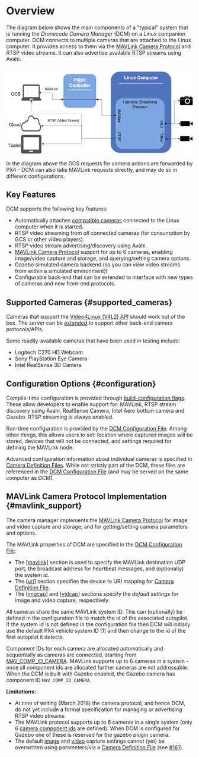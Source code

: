 # Overview

The diagram below shows the main components of a "typical" system that is running the *Dronecode Camera Manager* (DCM) on a Linux companion computer.
DCM connects to multiple cameras that are attached to the Linux computer. 
It provides access to them via the [MAVLink Camera Protocol](https://mavlink.io/en/protocol/camera.html) and RTSP video streams. It can also advertise available RTSP streams using Avahi. 

![Camera Manager overview](../../assets/camera_manager_overview.png)

In the diagram above the GCS requests for camera actions are forwarded by PX4 - DCM can also take MAVLink requests directly, and may do so in different configurations.


## Key Features

DCM supports the following key features:

* Automatically attaches [compatible cameras](#supported_cameras) connected to the Linux computer when it is started.
* RTSP video streaming from *all* connected cameras (for consumption by GCS or other video players).
* RTSP video stream advertising/discovery using Avahi.
* [MAVLink Camera Protocol](#mavlink_support) support for up to 6 cameras, enabling image/video capture and storage, and querying/setting camera options.
* Gazebo simulated camera backend (so you can view video streams from within a simulated environment)!
* Configurable back-end that can be extended to interface with new types of cameras and new front-end protocols.


## Supported Cameras {#supported_cameras}

Cameras that support the [Video4Linux (V4L2) API](https://linuxtv.org/downloads/v4l-dvb-apis/uapi/v4l/v4l2.html) should work out of the box. 
The server can be [extended](../guide/extending.md) to support other back-end camera protocols/APIs.

Some readily-available cameras that have been used in testing include: 
* Logitech C270 HD Webcam
* Sony PlayStation Eye Camera
* Intel RealSense 3D Camera

## Configuration Options {#configuration}

Compile-time configuration is provided through [build-configuration flags](../getting_started/building_installation.md#configure). These allow developers to enable support for: MAVLink, RTSP stream discovery using Avahi, RealSense Camera, Intel Aero bottom camera and Gazebo. RTSP streaming is always enabled.

Run-time configuration is provided by the [DCM Configuration File](../guide/configuration_file.md). Among other things, this allows users to set: location where captured images will be stored, devices that will not be connected, and settings required for defining the MAVLink node.

Advanced configuration information about individual cameras is specified in [Camera Definition Files](../guide/camera_definition_file.md). While not strictly part of the DCM, these files are referenced in the [DCM Configuration File](../guide/configuration_file.md#uri) (and may be served on the same computer as DCM).


## MAVLink Camera Protocol Implementation {#mavlink_support}

The camera manager implements the [MAVLink Camera Protocol](https://mavlink.io/en/protocol/camera.html) for image and video capture and storage, and for getting/setting camera parameters and options.

The MAVLink properties of DCM are specified in the [DCM Configuration File](../guide/configuration_file.md):
* The [\[mavlink\]](../guide/configuration_file.md#mavlink) section is used to specify the MAVLink destination UDP port, the broadcast address for heartbeat messages, and (optionally) the system id.
* The [\[uri\]](../guide/configuration_file.md#uri) section specifies the device to URI mapping for [Camera Definition File](../guide/camera_definition_file.md).
* The [\[imgcap\]](../guide/configuration_file.md#imgcap) and [\[vidcap\]](../guide/configuration_file.md#vidcap) sections specify the *default settings* for image and video capture, respectively.

All cameras share the same MAVLink system ID. This can (optionally) be defined in the configuration file to match the id of the associated autopilot. If the system id is not defined in the configuration file then DCM will initially use the default PX4 vehicle system ID (1) and then change to the id of the first autopilot it detects.

Component IDs for each camera are allocated automatically and sequentially as cameras are connected, starting from [MAV_COMP_ID_CAMERA](https://mavlink.io/en/messages/common.html#MAV_COMP_ID_CAMERA). MAVLink supports up to 6 cameras in a system - once all component ids are allocated further cameras are not addressable. When the DCM is built with Gazebo enabled, the Gazebo camera has component ID `MAV_COMP_ID_CAMERA`.

**Limitations:**

* At time of writing (March 2018) the camera protocol, and hence DCM, do not yet include a formal specification for managing or advertising RTSP video streams.
* The MAVLink protocol supports up to 6 cameras in a single system (only 6 [camera component ids](https://mavlink.io/en/messages/common.html#MAV_COMP_ID_CAMERA) are defined). When DCM is configured for Gazebo one of these is reserved for the gazebo plugin camera.
* The default [image](../guide/configuration_file.md#imgcap) and [video](../guide/configuration_file.md#vidcap)
capture settings cannot (yet) be overwritten using parameters/via a [Camera Definition File](../guide/camera_definition_file.md) (see [#161](https://github.com/Dronecode/camera-manager/issues/161)).
